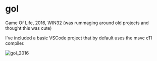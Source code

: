 # gol
Game Of Life, 2016, WIN32 (was rummaging around old projects and thought this was cute)

I've included a basic VSCode project that by default uses the msvc c11 compiler.

![gol_2016](https://user-images.githubusercontent.com/17126088/86980925-3262bf00-c153-11ea-8bca-84e941df88be.png)
